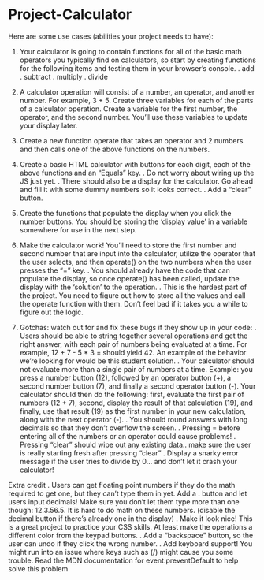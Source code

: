 # Project-Calculator

Here are some use cases (abilities your project needs to have):

1. Your calculator is going to contain functions for all of the basic math operators you typically find on calculators, so start by creating functions for the following items and testing them in your browser’s console.
      . add
      . subtract
      . multiply
      . divide
   
2. A calculator operation will consist of a number, an operator, and another number. For example, 3 + 5. Create three variables for each of the parts of a calculator operation. Create a variable for the first number, the operator, and the second number. You’ll use these variables to update your display later.
3. Create a new function operate that takes an operator and 2 numbers and then calls one of the above functions on the numbers.
4. Create a basic HTML calculator with buttons for each digit, each of the above functions and an “Equals” key.
      . Do not worry about wiring up the JS just yet.
      . There should also be a display for the calculator. Go ahead and fill it with some dummy numbers so it looks correct.
      . Add a “clear” button.
5. Create the functions that populate the display when you click the number buttons. You should be storing the ‘display value’ in a variable somewhere for use in the next step.
6. Make the calculator work! You’ll need to store the first number and second number that are input into the calculator, utilize the operator that the user selects, and then operate() on the two numbers when the user presses the “=” key.
      . You should already have the code that can populate the display, so once operate() has been called, update the display with the ‘solution’ to the operation.
      . This is the hardest part of the project. You need to figure out how to store all the values and call the operate function with them. Don’t feel bad if it takes you a while to figure out the logic.
7. Gotchas: watch out for and fix these bugs if they show up in your code:
      . Users should be able to string together several operations and get the right answer, with each pair of numbers being evaluated at a time. For example, 12 + 7 - 5 * 3 = should yield 42. An example of the behavior we’re looking for would be this student solution.
      . Your calculator should not evaluate more than a single pair of numbers at a time. Example: you press a number button (12), followed by an operator button (+), a second number button (7), and finally a second operator button (-). Your calculator should then do the following: first, evaluate the first pair of numbers (12 + 7), second, display the result of that calculation (19), and finally, use that result (19) as the first number in your new calculation, along with the next operator (-).
      . You should round answers with long decimals so that they don’t overflow the screen.
      . Pressing = before entering all of the numbers or an operator could cause problems!
      . Pressing “clear” should wipe out any existing data.. make sure the user is really starting fresh after pressing “clear”
      . Display a snarky error message if the user tries to divide by 0… and don’t let it crash your calculator!
   
Extra credit
  . Users can get floating point numbers if they do the math required to get one, but they can’t type them in yet. Add a . button and let users input decimals! Make sure you don’t let them type more than one though: 12.3.56.5. It is hard to do math on these numbers. (disable the decimal button if there’s already one in the display)
  . Make it look nice! This is a great project to practice your CSS skills. At least make the operations a different color from the keypad buttons.
  . Add a “backspace” button, so the user can undo if they click the wrong number.
  . Add keyboard support! You might run into an issue where keys such as (/) might cause you some trouble. Read the MDN documentation for event.preventDefault to help solve this problem
